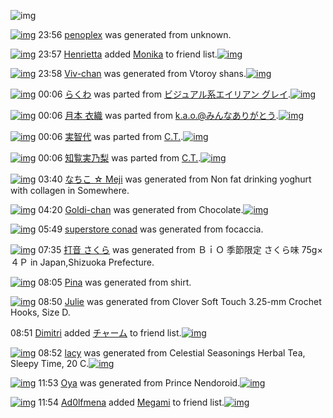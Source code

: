 ![img](http://gdrive-cdn.herokuapp.com/537b65a5bc09f0000721dda7/512px-barcode.png)

[![img](http://www.deviantsart.com/a95phi.png)](http://www.barcodekanojo.com/kanojo/3192834/penoplex) 23:56 [penoplex](http://www.barcodekanojo.com/kanojo/3192834/penoplex) was generated from unknown.

[![img](http://www.deviantsart.com/3ifgcdt.jpeg)](http://www.barcodekanojo.com/user/428746/Henrietta) 23:57 [Henrietta](http://www.barcodekanojo.com/user/428746/Henrietta) added [Monika](http://www.barcodekanojo.com/kanojo/3038604/Monika) to friend list.[![img](http://www.deviantsart.com/2vu1r0v.png)](http://www.barcodekanojo.com/kanojo/3038604/Monika) 

[![img](http://www.deviantsart.com/2li5n77.png)](http://www.barcodekanojo.com/kanojo/3192835/Viv-chan) 23:58 [Viv-chan](http://www.barcodekanojo.com/kanojo/3192835/Viv-chan) was generated from Vtoroy shans.[![img](http://www.deviantsart.com/1n5ct0t.jpeg)](http://www.barcodekanojo.com/product_images/barcode/6018346/1424357837/Vtoroy%20shans.jpg) 

[![img](http://www.deviantsart.com/1c06dt6.png)](http://www.barcodekanojo.com/kanojo/3191878/%E3%82%89%E3%81%8F%E3%82%8F) 00:06 [らくわ](http://www.barcodekanojo.com/kanojo/3191878/%E3%82%89%E3%81%8F%E3%82%8F) was parted from [ビジュアル系エイリアン グレイ](http://www.barcodekanojo.com/kanojo/3191878/%E3%82%89%E3%81%8F%E3%82%8F).[![img](http://www.deviantsart.com/kj51e0.jpeg)](http://www.barcodekanojo.com/user/441/%E3%83%93%E3%82%B8%E3%83%A5%E3%82%A2%E3%83%AB%E7%B3%BB%E3%82%A8%E3%82%A4%E3%83%AA%E3%82%A2%E3%83%B3%20%E3%82%B0%E3%83%AC%E3%82%A4) 

[![img](http://www.deviantsart.com/3fraa1f.png)](http://www.barcodekanojo.com/kanojo/2523640/%E6%9C%88%E6%9C%AC%20%E8%A1%A3%E7%B9%94) 00:06 [月本 衣織](http://www.barcodekanojo.com/kanojo/2523640/%E6%9C%88%E6%9C%AC%20%E8%A1%A3%E7%B9%94) was parted from [k.a.o.@みんなありがとう](http://www.barcodekanojo.com/kanojo/2523640/%E6%9C%88%E6%9C%AC%20%E8%A1%A3%E7%B9%94).[![img](http://www.deviantsart.com/1ne7497.jpeg)](http://www.barcodekanojo.com/user/30944/k.a.o.%40%E3%81%BF%E3%82%93%E3%81%AA%E3%81%82%E3%82%8A%E3%81%8C%E3%81%A8%E3%81%86) 

[![img](http://www.deviantsart.com/et6tap.png)](http://www.barcodekanojo.com/kanojo/2320191/%E5%AE%9F%E6%99%BA%E4%BB%A3) 00:06 [実智代](http://www.barcodekanojo.com/kanojo/2320191/%E5%AE%9F%E6%99%BA%E4%BB%A3) was parted from [C.T.](http://www.barcodekanojo.com/kanojo/2320191/%E5%AE%9F%E6%99%BA%E4%BB%A3).[![img](http://www.deviantsart.com/fhrc6a.jpeg)](http://www.barcodekanojo.com/user/272165/C.T.) 

[![img](http://www.deviantsart.com/2clp6fq.png)](http://www.barcodekanojo.com/kanojo/2220219/%E7%9F%A5%E8%A6%A7%E5%AE%9F%E4%B9%83%E6%A2%A8) 00:06 [知覧実乃梨](http://www.barcodekanojo.com/kanojo/2220219/%E7%9F%A5%E8%A6%A7%E5%AE%9F%E4%B9%83%E6%A2%A8) was parted from [C.T.](http://www.barcodekanojo.com/kanojo/2220219/%E7%9F%A5%E8%A6%A7%E5%AE%9F%E4%B9%83%E6%A2%A8).[![img](http://www.deviantsart.com/fhrc6a.jpeg)](http://www.barcodekanojo.com/user/272165/C.T.) 

[![img](http://www.deviantsart.com/2bmpaon.png)](http://www.barcodekanojo.com/kanojo/3192836/%E3%81%AA%E3%81%A1%E3%81%93%20%E2%98%86%20Meji) 03:40 [なちこ ☆ Meji](http://www.barcodekanojo.com/kanojo/3192836/%E3%81%AA%E3%81%A1%E3%81%93%20%E2%98%86%20Meji) was generated from Non fat drinking yoghurt with collagen in Somewhere.

[![img](http://www.deviantsart.com/2kmh42v.png)](http://www.barcodekanojo.com/kanojo/3192837/Goldi-chan) 04:20 [Goldi-chan](http://www.barcodekanojo.com/kanojo/3192837/Goldi-chan) was generated from Chocolate.[![img](http://www.deviantsart.com/1sbtlfv.jpeg)](http://www.barcodekanojo.com/product_images/barcode/6018348/1424373553/Chocolate.jpg) 

[![img](http://www.deviantsart.com/3adiioe.png)](http://www.barcodekanojo.com/kanojo/3192838/superstore%20conad) 05:49 [superstore conad](http://www.barcodekanojo.com/kanojo/3192838/superstore%20conad) was generated from focaccia.

[![img](http://www.deviantsart.com/2j1i90m.png)](http://www.barcodekanojo.com/kanojo/3192839/%E6%89%93%E9%9F%B3%20%E3%81%95%E3%81%8F%E3%82%89) 07:35 [打音 さくら](http://www.barcodekanojo.com/kanojo/3192839/%E6%89%93%E9%9F%B3%20%E3%81%95%E3%81%8F%E3%82%89) was generated from ＢｉＯ 季節限定 さくら味 75g×４Ｐ in Japan,Shizuoka Prefecture.

[![img](http://www.deviantsart.com/4jv95k.png)](http://www.barcodekanojo.com/kanojo/3192840/Pina) 08:05 [Pina](http://www.barcodekanojo.com/kanojo/3192840/Pina) was generated from shirt.

[![img](http://www.deviantsart.com/3v3jtdv.png)](http://www.barcodekanojo.com/kanojo/3192841/Julie) 08:50 [Julie](http://www.barcodekanojo.com/kanojo/3192841/Julie) was generated from Clover Soft Touch 3.25-mm Crochet Hooks, Size D.

08:51 [Dimitri](http://www.barcodekanojo.com/user/500246/Dimitri) added [チャーム](http://www.barcodekanojo.com/kanojo/1657205/%E3%83%81%E3%83%A3%E3%83%BC%E3%83%A0) to friend list.[![img](http://www.deviantsart.com/pjbshs.png)](http://www.barcodekanojo.com/kanojo/1657205/%E3%83%81%E3%83%A3%E3%83%BC%E3%83%A0) 

[![img](http://www.deviantsart.com/ttepl8.png)](http://www.barcodekanojo.com/kanojo/3192842/lacy) 08:52 [lacy](http://www.barcodekanojo.com/kanojo/3192842/lacy) was generated from Celestial Seasonings Herbal Tea, Sleepy Time, 20 C.[![img](http://www.deviantsart.com/2a8mk3u.jpeg)](http://www.barcodekanojo.com/product_images/barcode/6018354/1424389912/50x50xCelestial,P20Seasonings,P20Herbal,P20Tea,P2C,P20Sleepy,P20Time,P2C,P2020,P20C.jpg,qw=88,ah=88.pagespeed.ic.i29nLuJ9Jt.jpg) 

[![img](http://www.deviantsart.com/3e4e686.png)](http://www.barcodekanojo.com/kanojo/3192843/Oya) 11:53 [Oya](http://www.barcodekanojo.com/kanojo/3192843/Oya) was generated from Prince Nendoroid.[![img](http://www.deviantsart.com/2d3l25o.jpeg)](http://www.barcodekanojo.com/product_images/barcode/6018355/1424400768/Prince%20Nendoroid.jpg) 

[![img](http://www.deviantsart.com/2qtvvij.jpeg)](http://www.barcodekanojo.com/user/404550/Ad0lfmena) 11:54 [Ad0lfmena](http://www.barcodekanojo.com/user/404550/Ad0lfmena) added [Megami](http://www.barcodekanojo.com/kanojo/2380209/Megami) to friend list.[![img](http://www.deviantsart.com/fbvqc5.png)](http://www.barcodekanojo.com/kanojo/2380209/Megami) 

